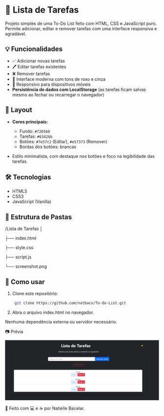 
# 📝 Lista de Tarefas

Projeto simples de uma To-Do List feito com HTML, CSS e JavaScript puro. Permite adicionar, editar e remover tarefas com uma interface responsiva e agradável.

## 💡 Funcionalidades

- ✅ Adicionar novas tarefas
- 🖊️ Editar tarefas existentes
- ❌ Remover tarefas
- 💅 Interface moderna com tons de roxo e cinza
- 📱 Responsivo para dispositivos móveis
-  **Persistência de dados com LocalStorage** (as tarefas ficam salvas mesmo ao fechar ou recarregar o navegador)

## 🎨 Layout

- **Cores principais:**  
  - Fundo: `#726560`  
  - Tarefas: `#63426b`  
  - Botões: `#7e57c2` (Editar), `#e57373` (Remover)  
  - Bordas dos botões: brancas

- Estilo minimalista, com destaque nos botões e foco na legibilidade das tarefas.

## 🛠️ Tecnologias

- HTML5  
- CSS3  
- JavaScript (Vanilla)

## 📁 Estrutura de Pastas
/Lista de Tarefas
│

├── index.html

├── style.css

├── script.js

└── screenshot.png


## 🚀 Como usar

1. Clone este repositório:
   ```bash
    git clone https://github.com/natbacx/To-do-List.git 
   ```

 2.  Abra o arquivo index.html no navegador.

Nenhuma dependência externa ou servidor necessário.

📷 Prévia

![preview](./screenshot.png)


🤖 
Feito com 💻 e ☕ por Natielle Bacelar.



